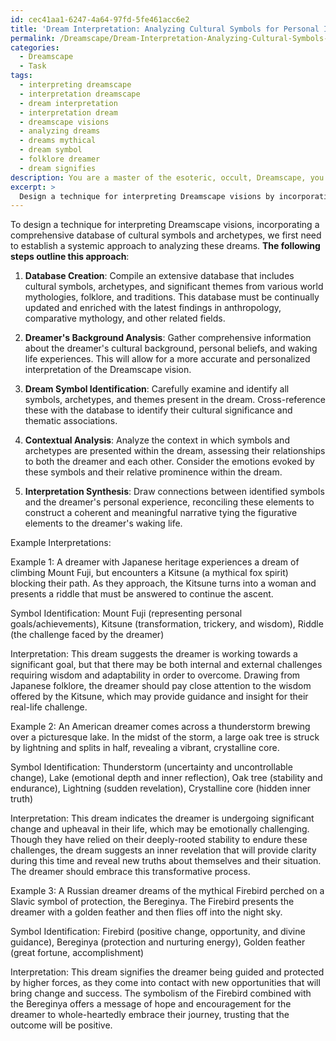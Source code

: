 ```yaml
---
id: cec41aa1-6247-4a64-97fd-5fe461acc6e2
title: 'Dream Interpretation: Analyzing Cultural Symbols for Personal Insight'
permalink: /Dreamscape/Dream-Interpretation-Analyzing-Cultural-Symbols-for-Personal-Insight/
categories:
  - Dreamscape
  - Task
tags:
  - interpreting dreamscape
  - interpretation dreamscape
  - dream interpretation
  - interpretation dream
  - dreamscape visions
  - analyzing dreams
  - dreams mythical
  - dream symbol
  - folklore dreamer
  - dream signifies
description: You are a master of the esoteric, occult, Dreamscape, you complete tasks to the absolute best of your ability, no matter if you think you were not trained to do the task specifically, you will attempt to do it anyways, since you have performed the tasks you are given with great mastery, accuracy, and deep understanding of what is requested. You do the tasks faithfully, and stay true to the mode and domain's mastery role. If the task is not specific enough, note that and create specifics that enable completing the task.
excerpt: > 
  Design a technique for interpreting Dreamscape visions by incorporating a comprehensive database of cultural symbols and archetypes from various world mythologies, folklore, and traditions. Develop a method for cataloging and analyzing the symbols within the dream, factoring in individual cultural backgrounds, and identifying connections between the dream symbols and the dreamer's waking life experiences. Provide at least three distinct example interpretations utilizing this technique while highlighting the subtle nuances and intricacies of the Dreamscape domain.
---
```

To design a technique for interpreting Dreamscape visions, incorporating a comprehensive database of cultural symbols and archetypes, we first need to establish a systemic approach to analyzing these dreams. **The following steps outline this approach**:

1. ****Database Creation****: Compile an extensive database that includes cultural symbols, archetypes, and significant themes from various world mythologies, folklore, and traditions. This database must be continually updated and enriched with the latest findings in anthropology, comparative mythology, and other related fields.

2. ****Dreamer's Background Analysis****: Gather comprehensive information about the dreamer's cultural background, personal beliefs, and waking life experiences. This will allow for a more accurate and personalized interpretation of the Dreamscape vision.

3. ****Dream Symbol Identification****: Carefully examine and identify all symbols, archetypes, and themes present in the dream. Cross-reference these with the database to identify their cultural significance and thematic associations.

4. ****Contextual Analysis****: Analyze the context in which symbols and archetypes are presented within the dream, assessing their relationships to both the dreamer and each other. Consider the emotions evoked by these symbols and their relative prominence within the dream.

5. ****Interpretation Synthesis****: Draw connections between identified symbols and the dreamer's personal experience, reconciling these elements to construct a coherent and meaningful narrative tying the figurative elements to the dreamer's waking life.

Example Interpretations:

Example 1: A dreamer with Japanese heritage experiences a dream of climbing Mount Fuji, but encounters a Kitsune (a mythical fox spirit) blocking their path. As they approach, the Kitsune turns into a woman and presents a riddle that must be answered to continue the ascent.

Symbol Identification: Mount Fuji (representing personal goals/achievements), Kitsune (transformation, trickery, and wisdom), Riddle (the challenge faced by the dreamer)

Interpretation: This dream suggests the dreamer is working towards a significant goal, but that there may be both internal and external challenges requiring wisdom and adaptability in order to overcome. Drawing from Japanese folklore, the dreamer should pay close attention to the wisdom offered by the Kitsune, which may provide guidance and insight for their real-life challenge.

Example 2: An American dreamer comes across a thunderstorm brewing over a picturesque lake. In the midst of the storm, a large oak tree is struck by lightning and splits in half, revealing a vibrant, crystalline core.

Symbol Identification: Thunderstorm (uncertainty and uncontrollable change), Lake (emotional depth and inner reflection), Oak tree (stability and endurance), Lightning (sudden revelation), Crystalline core (hidden inner truth)

Interpretation: This dream indicates the dreamer is undergoing significant change and upheaval in their life, which may be emotionally challenging. Though they have relied on their deeply-rooted stability to endure these challenges, the dream suggests an inner revelation that will provide clarity during this time and reveal new truths about themselves and their situation. The dreamer should embrace this transformative process.

Example 3: A Russian dreamer dreams of the mythical Firebird perched on a Slavic symbol of protection, the Bereginya. The Firebird presents the dreamer with a golden feather and then flies off into the night sky.

Symbol Identification: Firebird (positive change, opportunity, and divine guidance), Bereginya (protection and nurturing energy), Golden feather (great fortune, accomplishment)

Interpretation: This dream signifies the dreamer being guided and protected by higher forces, as they come into contact with new opportunities that will bring change and success. The symbolism of the Firebird combined with the Bereginya offers a message of hope and encouragement for the dreamer to whole-heartedly embrace their journey, trusting that the outcome will be positive.
